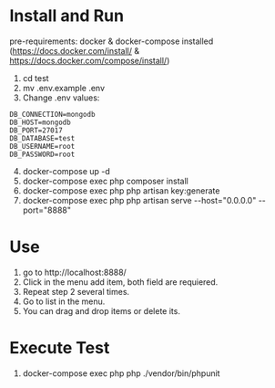 # Install and Run

pre-requirements: docker & docker-compose installed (https://docs.docker.com/install/ & https://docs.docker.com/compose/install/)


1) cd test
2) mv .env.example .env
3) Change .env values:
```
DB_CONNECTION=mongodb
DB_HOST=mongodb
DB_PORT=27017
DB_DATABASE=test
DB_USERNAME=root
DB_PASSWORD=root
```
4) docker-compose up -d
5) docker-compose exec php composer install
6) docker-compose exec php php artisan key:generate
7) docker-compose exec php php artisan serve --host="0.0.0.0" --port="8888"


# Use

1) go to http://localhost:8888/ 
2) Click in the menu add item, both field are requiered. 
3) Repeat step 2 several times.
4) Go to list in the menu. 
5) You can drag and drop items or delete its.


# Execute Test

1) docker-compose exec php php ./vendor/bin/phpunit



